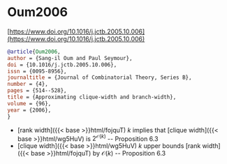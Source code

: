 # Oum2006

[https://www.doi.org/10.1016/j.jctb.2005.10.006](https://www.doi.org/10.1016/j.jctb.2005.10.006)

```bibtex
@article{Oum2006,
author = {Sang-il Oum and Paul Seymour},
doi = {10.1016/j.jctb.2005.10.006},
issn = {0095-8956},
journaltitle = {Journal of Combinatorial Theory, Series B},
number = {4},
pages = {514--528},
title = {Approximating clique-width and branch-width},
volume = {96},
year = {2006},
}
```
* [rank width]({{< base >}}html/fojquT) $k$ implies that [clique width]({{< base >}}html/wg5HuV) is $2^{\mathcal O(k)}$ -- Proposition 6.3
* [clique width]({{< base >}}html/wg5HuV) $k$ upper bounds [rank width]({{< base >}}html/fojquT) by $\mathcal O(k)$ -- Proposition 6.3